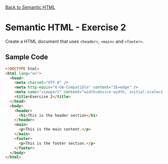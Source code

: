 [Back to Semantic HTML](../../../html/semantic.md)

# Semantic HTML - Exercise 2

Create a HTML document that uses `<header>`, `<main>` and `<footer>`.

## Sample Code

```html
<!DOCTYPE html>
<html lang="en">
  <head>
    <meta charset="UTF-8" />
    <meta http-equiv="X-UA-Compatible" content="IE=edge" />
    <meta name="viewport" content="width=device-width, initial-scale=1.0" />
    <title>Exercise 2</title>
  </head>
  <body>
    <header>
      <h1>This is the header section</h1>
    </header>
    <main>
      <p>This is the main content.</p>
    </main>
    <footer>
      <p>This is the footer section.</p>
    </footer>
  </body>
</html>
```
